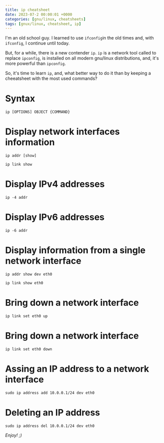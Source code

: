 ```yaml
---
title: ip cheatsheet 
date: 2023-07-2 00:00:01 +0000
categories: [gnu/linux, cheatsheets]
tags: [gnux/linux, cheatsheet, ip] 
---
```


I'm an old school guy. 
I learned to use `ifconfig`in the old times and, with `ifconfig`, I continue until today.

But, for a while, there is a new contender `ip`. 
`ip` is a network tool called to replace `ipconfig`, is installed on all modern gnu/linux distributions, and, it's more powerful than `ipconfig`.

So, it's time to learn `ip`, and, what better way to do it than by keeping a cheeatsheet with the most used commands? 

# Syntax

```
ip [OPTIONS] OBJECT {COMMAND}  
```

# Display network interfaces information

```
ip addr [show]
```

```
ip link show 
```

# Display IPv4 addresses

```
ip -4 addr
```

# Display IPv6 addresses

```
ip -6 addr
```

# Display information from a single network interface

```
ip addr show dev eth0
```

```
ip link show eth0 
```

# Bring down a network interface

```
ip link set eth0 up
```

# Bring down a network interface

```
ip link set eth0 down
```

# Assing an IP address to a network interface

```
sudo ip address add 10.0.0.1/24 dev eth0
```

# Deleting an IP address

```
sudo ip address del 10.0.0.1/24 dev eth0
```

*Enjoy! ;)*
